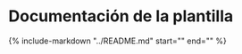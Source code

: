 # Documentación de la plantilla

{%
   include-markdown "../README.md"
   start="<!--docs-start-->"
   end="<!--docs-end-->"
%}
